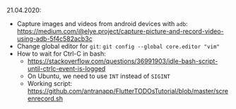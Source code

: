 21.04.2020:

- Capture images and videos from android devices with `adb`: https://medium.com/@elye.project/capture-picture-and-record-video-using-adb-5f4c582acb3c
- Change global editor for `git`: `git config --global core.editor "vim"`
- How to wait for Ctrl-C in bash:
    - https://stackoverflow.com/questions/36991903/idle-bash-script-until-ctrlc-event-is-logged
    - On Ubuntu, we need to use `INT` instead of `SIGINT`
    - Working script: https://github.com/antranapp/FlutterTODOsTutorial/blob/master/screenrecord.sh